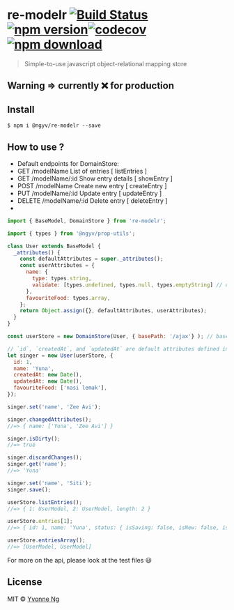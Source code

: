# re-modelr [![Build Status](https://travis-ci.org/ngyv/re-modelr.svg?branch=master)](https://travis-ci.org/ngyv/re-modelr) [![npm version](https://badge.fury.io/js/%40ngyv%2Fre-modelr.svg)](https://badge.fury.io/js/%40ngyv%2Fre-modelr)[![codecov](https://codecov.io/gh/ngyv/re-modelr/badge.svg?branch=master)](https://codecov.io/gh/ngyv/re-modelr?branch=master)[![npm download](https://img.shields.io/npm/dt/@ngyv/re-modelr.svg)](https://www.npmjs.com/package/@ngyv/re-modelr)


> Simple-to-use javascript object-relational mapping store

## Warning => currently ❌ for production 

## Install

```
$ npm i @ngyv/re-modelr --save
```


## How to use ?

*  Default endpoints for DomainStore:
*    GET       /modelName            List of entries      [ listEntries ]
*    GET       /modelName/:id        Show entry details   [ showEntry   ]
*    POST      /modelName            Create new entry     [ createEntry ]
*    PUT       /modelName/:id        Update entry         [ updateEntry ]
*    DELETE    /modelName/:id        Delete entry         [ deleteEntry ]
*

```js
import { BaseModel, DomainStore } from 're-modelr';

import { types } from '@ngyv/prop-utils';

class User extends BaseModel {
  _attributes() {
    const defaultAttributes = super._attributes();
    const userAttributes = {
      name: {
        type: types.string,
        validate: [types.undefined, types.null, types.emptyString] // optional. Validation will run because `name` is an object
      },
      favouriteFood: types.array,
    };
    return Object.assign({}, defaultAttributes, userAttributes);
  }
}

const userStore = new DomainStore(User, { basePath: '/ajax'} ); // basePath = '/api' by default

// `id`, `createdAt`, and `updatedAt` are default attributes defined in the `BaseModel` class
let singer = new User(userStore, {
  id: 1,
  name: 'Yuna',
  createdAt: new Date(),
  updatedAt: new Date(),
  favouriteFood: ['nasi lemak'],
});

singer.set('name', 'Zee Avi');

singer.changedAttributes();
//=> { name: ['Yuna', 'Zee Avi'] }

singer.isDirty();
//=> true

singer.discardChanges();
singer.get('name');
//=> 'Yuna'

singer.set('name', 'Siti');
singer.save();

userStore.listEntries();
//=> { 1: UserModel, 2: UserModel, length: 2 }

userStore.entries[1];
//=> { id: 1, name: 'Yuna', status: { isSaving: false, isNew: false, isDeleted: false }, _store: DomainStore, _data:{}, ... }

userStore.entriesArray();
//=> [UserModel, UserModel]

```

For more on the api, please look at the test files 😃

## License

MIT © [Yvonne Ng](http://github.com/ngyv)
